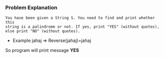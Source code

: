 ### Problem Explanation
```
You have been given a String S. You need to find and print whether this
string is a palindrome or not. If yes, print "YES" (without quotes), 
else print "NO" (without quotes).
```

* Example jahaj => Reverse(jahaj)=jahaj

So program will print message **YES**
